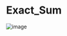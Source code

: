 # Exact_Sum
![image](https://user-images.githubusercontent.com/83439579/135732500-cbea33b9-7da6-4f9b-b976-5ad2abaf7665.png)
